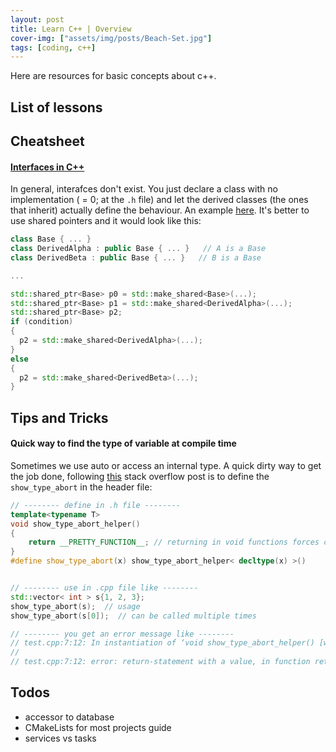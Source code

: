 ```yaml
---
layout: post
title: Learn C++ | Overview
cover-img: ["assets/img/posts/Beach-Set.jpg"]
tags: [coding, c++]
---
```


Here are resources for basic concepts about c++. 

## List of lessons


## Cheatsheet



#### [Interfaces in C++](https://stackoverflow.com/questions/318064/how-do-you-declare-an-interface-in-c)

In general, interafces don't exist. 
You just declare a class with no implementation ( = 0; at the `.h` file) and let the derived classes (the ones that inherit) actually define the behaviour.
An example [here](https://stackoverflow.com/questions/4057774/instantiation-of-objects-in-conditionals-c).
It's better to use shared pointers and it would look like this:

```cpp
class Base { ... }
class DerivedAlpha : public Base { ... }   // A is a Base
class DerivedBeta : public Base { ... }   // B is a Base

...

std::shared_ptr<Base> p0 = std::make_shared<Base>(...);
std::shared_ptr<Base> p1 = std::make_shared<DerivedAlpha>(...);
std::shared_ptr<Base> p2;
if (condition)
{
  p2 = std::make_shared<DerivedAlpha>(...);
}
else 
{
  p2 = std::make_shared<DerivedBeta>(...);
}
```

## Tips and Tricks

#### Quick way to find the type of variable at compile time

Sometimes we use auto or access an internal type. A quick dirty way to get the job done, following [this](https://stackoverflow.com/questions/39634609/get-type-of-expression-at-compile-time) stack overflow post is to define the `show_type_abort` in the header file:
```cpp
// -------- define in .h file --------
template<typename T>
void show_type_abort_helper()
{
    return __PRETTY_FUNCTION__; // returning in void functions forces compiler to fail and abort
}
#define show_type_abort(x) show_type_abort_helper< decltype(x) >()


// -------- use in .cpp file like --------
std::vector< int > s{1, 2, 3};
show_type_abort(s);  // usage
show_type_abort(s[0]);  // can be called multiple times

// -------- you get an error message like --------
// test.cpp:7:12: In instantiation of ‘void show_type_abort_helper() [with T = int]’:
//                                                                             ^^^ (the type I want)
// test.cpp:7:12: error: return-statement with a value, in function returning 'void' [-fpermissive]
```

## Todos

* accessor to database
* CMakeLists for most projects guide
* services vs tasks
